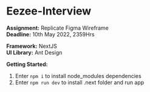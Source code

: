 # Eezee-Interview

**Assignment:** Replicate Figma Wireframe <br/>
**Deadline:** 10th May 2022, 2359Hrs

**Framework:** NextJS  <br/>
**UI Library:** Ant Design

**Getting Started:**
1. Enter ```npm i``` to install node_modules dependencies
2. Enter ```npm run dev``` to install .next folder and run app  
